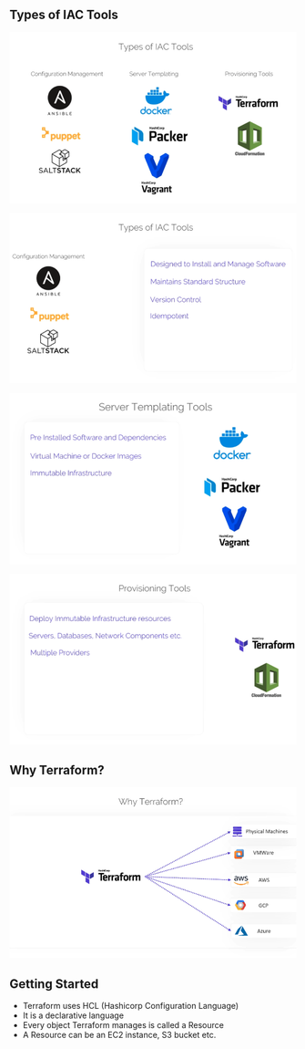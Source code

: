## Types of IAC Tools

![](./images/1.png)

![](./images/2.png)

![](./images/3.png)

![](./images/4.png)

## Why Terraform?

![](./images/5.png)

## Getting Started
- Terraform uses HCL (Hashicorp Configuration Language)
- It is a declarative language
- Every object Terraform manages is called a Resource
- A Resource can be an EC2 instance, S3 bucket etc.